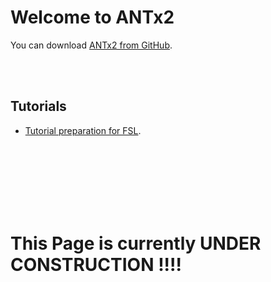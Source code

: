 # Welcome to ANTx2

You can download [ANTx2 from GitHub](https://github.com/ChariteExpMri/antx2).

<br><br>
## Tutorials
- [Tutorial preparation for FSL](tutorial_prepareforFSL.pdf).<br>



<br>
<br>
<br>
<br>
<br>
<br>



# This Page is currently UNDER CONSTRUCTION !!!! 


<br><br><br><br><br><br>


<!---

Whenever you commit to this repository, GitHub Pages will run [Jekyll](https://jekyllrb.com/) to rebuild the pages in your site, from the content in your Markdown files.

your comment goes here
and here


[link2.pdf](https://github.com/ChariteExpMri/antxdoc/edit/gh-pages/index.md/tutorial_prepareforFSL.pdf).
[link3.pdf](https://github.com/ChariteExpMri/antxdoc/edit/gh-pages/index.md/tutorial_prepareforFSL.pdf).


link4 https://docs.google.com/viewer?url=https://github.com/ChariteExpMri/antxdoc/edit/gh-pages/index.md/tutorial_prepareforFSL.pdf
























### Markdown


Markdown is a lightweight and easy-to-use syntax for styling your writing. It includes conventions for

```markdown
Syntax highlighted code block


































## Header 2
### Header 3

- Bulleted
- List

1. Numbered
2. List

**Bold** and _Italic_ and `Code` text

[Link](url) and ![Image](src)
```

For more details see [GitHub Flavored Markdown](https://guides.github.com/features/mastering-markdown/).

### Jekyll Themes

Your Pages site will use the layout and styles from the Jekyll theme you have selected in your [repository settings](https://github.com/ChariteExpMri/antxdoc/settings/pages). The name of this theme is saved in the Jekyll `_config.yml` configuration file.

### Support or Contact

Having trouble with Pages? Check out our [documentation](https://docs.github.com/categories/github-pages-basics/) or [contact support](https://support.github.com/contact) and we’ll help you sort it out.


-->
